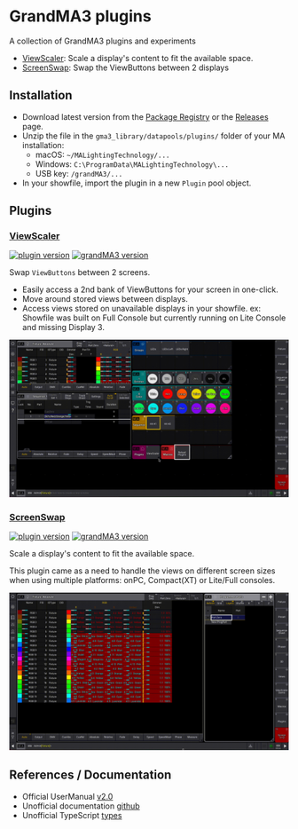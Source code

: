 # GrandMA3 plugins

A collection of GrandMA3 plugins and experiments

- [ViewScaler](#viewscaler): Scale a display's content to fit the available space.
- [ScreenSwap](#screenswap): Swap the ViewButtons between 2 displays


## Installation

- Download latest version from the [Package Registry](https://gitlab.com/patopest/grandma3-plugins/-/packages) or the [Releases](https://gitlab.com/patopest/grandma3-plugins/-/releases) page.
- Unzip the file in the `gma3_library/datapools/plugins/` folder of your MA installation:
    - macOS: `~/MALightingTechnology/...`
    - Windows: `C:\ProgramData\MALightingTechnology\...`
    - USB key: `/grandMA3/...`
- In your showfile, import the plugin in a new `Plugin` pool object.




## Plugins

### [ViewScaler](./ViewScaler)

[![plugin version](https://img.shields.io/badge/dynamic/xml?url=https%3A%2F%2Fgitlab.com%2Fpatopest%2Fgrandma3-plugins%2F-%2Fraw%2Fmaster%2FScreenSwap%2FScreenSwap.xml%3Fref_type%3Dheads&query=%2FGMA3%2FUserPlugin%2F%40Version&prefix=v&label=Plugin)](https://gitlab.com/patopest/grandma3-plugins/-/packages)
[![grandMA3 version](https://img.shields.io/badge/dynamic/xml?url=https%3A%2F%2Fgitlab.com%2Fpatopest%2Fgrandma3-plugins%2F-%2Fraw%2Fmaster%2FScreenSwap%2FScreenSwap.xml%3Fref_type%3Dheads&query=%2FGMA3%2F%40DataVersion&prefix=v&label=grandMA3)](https://www.malighting.com/grandma3/)


Swap `ViewButtons` between 2 screens.

- Easily access a 2nd bank of ViewButtons for your screen in one-click.
- Move around stored views between displays.
- Access views stored on unavailable displays in your showfile. ex: Showfile was built on Full Console but currently running on Lite Console and missing Display 3.


![ViewScaler Demo Video](./assets/ViewScaler_demo.gif)



### [ScreenSwap](./ScreenSwap)

[![plugin version](https://img.shields.io/badge/dynamic/xml?url=https%3A%2F%2Fgitlab.com%2Fpatopest%2Fgrandma3-plugins%2F-%2Fraw%2Fmaster%2FViewScaler%2FViewScaler.xml%3Fref_type%3Dheads&query=%2FGMA3%2FUserPlugin%2F%40Version&prefix=v&label=Plugin)](https://gitlab.com/patopest/grandma3-plugins/-/packages)
[![grandMA3 version](https://img.shields.io/badge/dynamic/xml?url=https%3A%2F%2Fgitlab.com%2Fpatopest%2Fgrandma3-plugins%2F-%2Fraw%2Fmaster%2FViewScaler%2FViewScaler.xml%3Fref_type%3Dheads&query=%2FGMA3%2F%40DataVersion&prefix=v&label=grandMA3)](https://www.malighting.com/grandma3/)


Scale a display's content to fit the available space.

This plugin came as a need to handle the views on different screen sizes when using multiple platforms: onPC, Compact(XT) or Lite/Full consoles.


![ScreenSwap Demo Video](./assets/ScreenSwap_demo.gif)






## References / Documentation

- Official UserManual [v2.0](https://help.malighting.com/grandMA3/2.0/HTML/plugins.html)
- Unofficial documentation [github](https://github.com/hossimo/GMA3Plugins/wiki)
- Unofficial TypeScript [types](https://github.com/LightYourWay/grandMA3-types/tree/main)